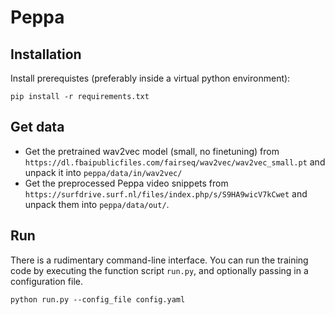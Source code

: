 # Peppa

## Installation

Install prerequistes (preferably inside a virtual python environment):
```
pip install -r requirements.txt
```


## Get data

- Get the pretrained wav2vec model (small, no finetuning) from `https://dl.fbaipublicfiles.com/fairseq/wav2vec/wav2vec_small.pt` and unpack it into `peppa/data/in/wav2vec/`
- Get the preprocessed Peppa video snippets from `https://surfdrive.surf.nl/files/index.php/s/S9HA9wicV7kCwet` and unpack them into `peppa/data/out/`.


## Run

There is a rudimentary command-line interface. You can run the training code by executing the function script `run.py`, and optionally passing 
in a configuration file.
```
python run.py --config_file config.yaml
```


